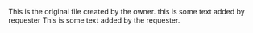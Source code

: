 This is the original file created by the owner.
this is some text added by requester
This is some text added by the requester.
